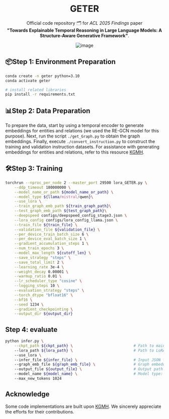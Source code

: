 <div align="center">

# GETER

Official code repository 🗂️ for *ACL 2025 Findings* paper  
**"Towards Explainable Temporal Reasoning in Large Language Models: A Structure-Aware Generative Framework"**.

![image](https://github.com/user-attachments/assets/087a9702-cb87-491f-be16-c7284b09a055)

</div>

## 📦Step 1: Environment Preparation
```sh
conda create -n geter python=3.10
conda activate geter

# install related libraries
pip install -r requirements.txt

```
## 📊Step 2: Data Preparation
To prepare the data, start by using a temporal encoder to generate embeddings for entities and relations (we used the RE-GCN model for this purpose). Next, run the script `./get_Graph.py` to obtain the graph embeddings. Finally, execute `./convert_instruction.py` to construct the training and validation instruction datasets. For assistance with generating embeddings for entities and relations, refer to this resource [KGMH](https://github.com/LiaoMengqi/KGMH).


## 🛠️Step 3: Training 
```sh
torchrun --nproc_per_node 2 --master_port 29500 lora_GETER.py \
    --ddp_timeout 180000000 \
    --model_name_or_path ${model_name_or_path} \
    --model_type ${llama/mistral/qwen}\
    --use_lora \
    --train_graph_emb_path ${train_graph_path}\
    --test_graph_emb_path ${test_graph_path}\
    --deepspeed configs/deepspeed_config_stage3.json \
    --lora_config configs/lora_config_llama.json \
    --train_file ${train_file} \
    --validation_file ${validation_file} \
    --per_device_train_batch_size 6 \
    --per_device_eval_batch_size 1 \
    --gradient_accumulation_steps 1 \
    --num_train_epochs 3 \
    --model_max_length ${cutoff_len} \
    --save_strategy "steps" \
    --save_total_limit 2 \
    --learning_rate 3e-4 \
    --weight_decay 0.00001 \
    --warmup_ratio 0.01 \
    --lr_scheduler_type "cosine" \
    --logging_steps 10 \
    --evaluation_strategy "steps" \
    --torch_dtype "bfloat16" \
    --bf16 \
    --seed 1234 \
    --gradient_checkpointing \
    --output_dir ${output_dir}
```
## Step 4: evaluate 

```sh
python infer.py \
    --ckpt_path ${ckpt_path} \                           # Path to main model weights
    --lora_path ${lora_path} \                           # Path to LoRA fine-tuned weights
    --use_lora \                                         
    --infer_file ${infer_file} \                         # Input JSON file for inference 
    --graph_emb_file ${graph_emb_file} \                 # Graph embedding file in .pt format 
    --output_file ${output_file} \                       # Output path for inference results 
    --model_name ${model_name} \                         # Model type: mistral, llama, or qwen
    --max_new_tokens 1024                              
```
## Acknowledge
Some code implementations are built upon [KGMH](https://github.com/LiaoMengqi/KGMH). We sincerely appreciate the efforts for their contributions.

<!-- ## 📜 Citation

Please cite our paper if you use our code:

```
@article{jiang2025towards,
  title={Towards Explainable Temporal Reasoning in Large Language Models: A Structure-Aware Generative Framework},
  author={Jiang, Zihao and Liu, Ben and Peng, Miao and Xu, Wenjie and Xiao, Yao and Shan, Zhenyan and Peng, Min},
  journal={arXiv preprint arXiv:2505.15245},
  year={2025}
}
``` -->
